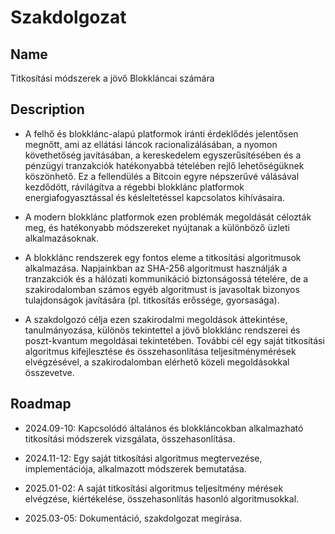 # Szakdolgozat

## Name
Titkosítási módszerek a jövő Blokkláncai számára

## Description
- A felhő és blokklánc-alapú platformok iránti érdeklődés jelentősen megnőtt, ami az ellátási láncok racionalizálásában, a nyomon követhetőség javításában, a kereskedelem egyszerűsítésében és a pénzügyi tranzakciók hatékonyabbá tételében rejlő lehetőségüknek köszönhető. Ez a fellendülés a Bitcoin egyre népszerűvé válásával kezdődött, rávilágítva a régebbi blokklánc platformok energiafogyasztással és késleltetéssel kapcsolatos kihívásaira.


- A modern blokklánc platformok ezen problémák megoldását célozták meg, és hatékonyabb módszereket nyújtanak a különböző üzleti alkalmazásoknak.


- A blokklánc rendszerek egy fontos eleme a titkosítási algoritmusok alkalmazása. Napjainkban az SHA-256 algoritmust használják a tranzakciók és a hálózati kommunikáció biztonságossá tételére, de a szakirodalomban számos egyéb algoritmust is javasoltak bizonyos tulajdonságok javítására (pl. titkosítás erőssége, gyorsasága).


- A szakdolgozó célja ezen szakirodalmi megoldások áttekintése, tanulmányozása, különös tekintettel a jövő blokklánc rendszerei és poszt-kvantum megoldásai tekintetében. További cél egy saját titkosítási algoritmus kifejlesztése és összehasonlítása teljesítménymérések elvégzésével, a szakirodalomban elérhető közeli megoldásokkal összevetve.

## Roadmap
- 2024.09-10: Kapcsolódó általános és blokkláncokban alkalmazható titkosítási módszerek vizsgálata, összehasonlítása.


- 2024.11-12: Egy saját titkosítási algoritmus megtervezése, implementációja, alkalmazott módszerek bemutatása.


- 2025.01-02: A saját titkosítási algoritmus teljesítmény mérések elvégzése, kiértékelése, összehasonlítás hasonló algoritmusokkal.


- 2025.03-05: Dokumentáció, szakdolgozat megírása.
